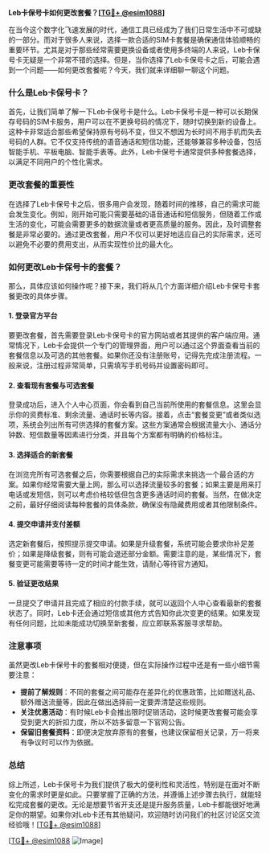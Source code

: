 **Leb卡保号卡如何更改套餐？[[TG💪+ @esim1088](https://t.me/s/esim1088)]**

在当今这个数字化飞速发展的时代，通信工具已经成为了我们日常生活中不可或缺的一部分。而对于很多人来说，选择一款合适的SIM卡套餐是确保通信体验顺畅的重要环节。尤其是对于那些经常需要更换设备或者使用多终端的人来说，Leb卡保号卡无疑是一个非常不错的选择。但是，当你选择了Leb卡保号卡之后，可能会遇到一个问题——如何更改套餐呢？今天，我们就来详细聊一聊这个问题。

### 什么是Leb卡保号卡？

首先，让我们简单了解一下Leb卡保号卡是什么。Leb卡保号卡是一种可以长期保存号码的SIM卡服务，用户可以在不更换号码的情况下，随时切换到新的设备上。这种卡非常适合那些希望保持原有号码不变，但又不想因为长时间不用手机而失去号码的人群。它不仅支持传统的语音通话和短信功能，还能够兼容多种设备，包括智能手机、平板电脑、智能手表等。此外，Leb卡保号卡通常提供多种套餐选择，以满足不同用户的个性化需求。

### 更改套餐的重要性

在选择了Leb卡保号卡之后，很多用户会发现，随着时间的推移，自己的需求可能会发生变化。例如，刚开始可能只需要基础的语音通话和短信服务，但随着工作或生活的变化，可能会需要更多的数据流量或者更高质量的服务。因此，及时调整套餐是非常必要的。通过更改套餐，用户不仅可以更好地适应自己的实际需求，还可以避免不必要的费用支出，从而实现性价比的最大化。

### 如何更改Leb卡保号卡的套餐？

那么，具体应该如何操作呢？接下来，我们将从几个方面详细介绍Leb卡保号卡套餐更改的具体步骤。

#### 1. 登录官方平台

要更改套餐，首先需要登录Leb卡保号卡的官方网站或者其提供的客户端应用。通常情况下，Leb卡会提供一个专门的管理界面，用户可以通过这个界面查看当前的套餐信息以及可选的其他套餐。如果你还没有注册账号，记得先完成注册流程。一般来说，注册过程非常简单，只需填写手机号码并设置密码即可。

#### 2. 查看现有套餐与可选套餐

登录成功后，进入个人中心页面，你会看到自己当前所使用的套餐信息。这里会显示你的资费标准、剩余流量、通话时长等内容。接着，点击“套餐变更”或者类似选项，系统会列出所有可供选择的套餐方案。这些方案通常会根据流量大小、通话分钟数、短信数量等因素进行分类，并且每个方案都有明确的价格标注。

#### 3. 选择适合的新套餐

在浏览完所有可选套餐之后，你需要根据自己的实际需求来挑选一个最合适的方案。如果你经常需要大量上网，那么可以选择流量较多的套餐；如果主要是用来打电话或发短信，则可以考虑价格较低但包含更多通话时间的套餐。当然，在做决定之前，最好仔细阅读每种套餐的具体条款，确保没有隐藏费用或者其他限制条件。

#### 4. 提交申请并支付差额

选定新套餐后，按照提示提交申请。如果是升级套餐，系统可能会要求你补足差价；如果是降级套餐，则有可能会退还部分金额。需要注意的是，某些情况下，套餐变更可能需要等待一定的时间才能生效，请耐心等待官方通知。

#### 5. 验证更改结果

一旦提交了申请并且完成了相应的付款手续，就可以返回个人中心查看最新的套餐状态了。同时，Leb卡还会通过短信或其他方式告知你此次变更的结果。如果发现有任何问题，比如未能成功切换至新套餐，应立即联系客服寻求帮助。

### 注意事项

虽然更改Leb卡保号卡的套餐相对便捷，但在实际操作过程中还是有一些小细节需要注意：

- **提前了解规则**：不同的套餐之间可能存在差异化的优惠政策，比如赠送礼品、额外赠送流量等，因此在做出选择前一定要弄清楚这些规则。
- **关注优惠活动**：有时候Leb卡会推出限时促销活动，这时候更改套餐可能会享受到更大的折扣力度，所以不妨多留意一下官网公告。
- **保留旧套餐资料**：即便决定放弃原有的套餐，也建议保留相关记录，万一将来有争议时可以作为依据。

### 总结

综上所述，Leb卡保号卡为我们提供了极大的便利性和灵活性，特别是在面对不断变化的需求时更是如此。只要掌握了正确的方法，并遵循上述步骤去执行，就能轻松完成套餐的更改。无论是想要节省开支还是提升服务质量，Leb卡都能很好地满足你的期望。如果你对Leb卡还有其他疑问，欢迎随时访问我们的社区讨论区交流经验哦！[[TG💪+ @esim1088](https://t.me/s/esim1088)]

[[TG💪+ @esim1088](https://t.me/s/esim1088) ![Image](https://i.postimg.cc/4NQfJmqS/Snipaste-2025-05-13-00-14-12.png)]